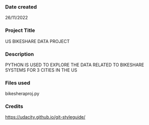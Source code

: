 ### Date created
26/11/2022

### Project Title
US BIKESHARE DATA PROJECT

### Description
PYTHON IS USED TO EXPLORE THE DATA RELATED TO BIKESHARE SYSTEMS FOR 3 CITIES IN THE US

### Files used
bikesheraproj.py

### Credits
https://udacity.github.io/git-styleguide/
